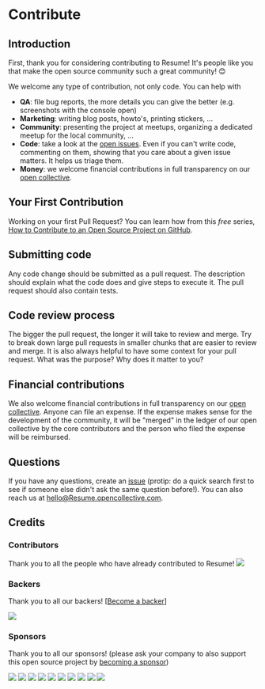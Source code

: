 # Contribute

## Introduction

First, thank you for considering contributing to Resume! It's people like you that make the open source community such a great community! 😊

We welcome any type of contribution, not only code. You can help with 
- **QA**: file bug reports, the more details you can give the better (e.g. screenshots with the console open)
- **Marketing**: writing blog posts, howto's, printing stickers, ...
- **Community**: presenting the project at meetups, organizing a dedicated meetup for the local community, ...
- **Code**: take a look at the [open issues](issues). Even if you can't write code, commenting on them, showing that you care about a given issue matters. It helps us triage them.
- **Money**: we welcome financial contributions in full transparency on our [open collective](https://opencollective.com/Resume).

## Your First Contribution

Working on your first Pull Request? You can learn how from this *free* series, [How to Contribute to an Open Source Project on GitHub](https://egghead.io/series/how-to-contribute-to-an-open-source-project-on-github).

## Submitting code

Any code change should be submitted as a pull request. The description should explain what the code does and give steps to execute it. The pull request should also contain tests.

## Code review process

The bigger the pull request, the longer it will take to review and merge. Try to break down large pull requests in smaller chunks that are easier to review and merge.
It is also always helpful to have some context for your pull request. What was the purpose? Why does it matter to you?

## Financial contributions

We also welcome financial contributions in full transparency on our [open collective](https://opencollective.com/Resume).
Anyone can file an expense. If the expense makes sense for the development of the community, it will be "merged" in the ledger of our open collective by the core contributors and the person who filed the expense will be reimbursed.

## Questions

If you have any questions, create an [issue](issue) (protip: do a quick search first to see if someone else didn't ask the same question before!).
You can also reach us at hello@Resume.opencollective.com.

## Credits

### Contributors

Thank you to all the people who have already contributed to Resume!
<a href="graphs/contributors"><img src="https://opencollective.com/Resume/contributors.svg?width=890" /></a>


### Backers

Thank you to all our backers! [[Become a backer](https://opencollective.com/Resume#backer)]

<a href="https://opencollective.com/Resume#backers" target="_blank"><img src="https://opencollective.com/Resume/backers.svg?width=890"></a>


### Sponsors

Thank you to all our sponsors! (please ask your company to also support this open source project by [becoming a sponsor](https://opencollective.com/Resume#sponsor))

<a href="https://opencollective.com/Resume/sponsor/0/website" target="_blank"><img src="https://opencollective.com/Resume/sponsor/0/avatar.svg"></a>
<a href="https://opencollective.com/Resume/sponsor/1/website" target="_blank"><img src="https://opencollective.com/Resume/sponsor/1/avatar.svg"></a>
<a href="https://opencollective.com/Resume/sponsor/2/website" target="_blank"><img src="https://opencollective.com/Resume/sponsor/2/avatar.svg"></a>
<a href="https://opencollective.com/Resume/sponsor/3/website" target="_blank"><img src="https://opencollective.com/Resume/sponsor/3/avatar.svg"></a>
<a href="https://opencollective.com/Resume/sponsor/4/website" target="_blank"><img src="https://opencollective.com/Resume/sponsor/4/avatar.svg"></a>
<a href="https://opencollective.com/Resume/sponsor/5/website" target="_blank"><img src="https://opencollective.com/Resume/sponsor/5/avatar.svg"></a>
<a href="https://opencollective.com/Resume/sponsor/6/website" target="_blank"><img src="https://opencollective.com/Resume/sponsor/6/avatar.svg"></a>
<a href="https://opencollective.com/Resume/sponsor/7/website" target="_blank"><img src="https://opencollective.com/Resume/sponsor/7/avatar.svg"></a>
<a href="https://opencollective.com/Resume/sponsor/8/website" target="_blank"><img src="https://opencollective.com/Resume/sponsor/8/avatar.svg"></a>
<a href="https://opencollective.com/Resume/sponsor/9/website" target="_blank"><img src="https://opencollective.com/Resume/sponsor/9/avatar.svg"></a>

<!-- This `CONTRIBUTING.md` is based on @nayafia's template https://github.com/nayafia/contributing-template -->
